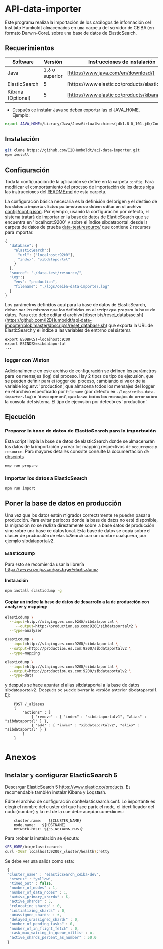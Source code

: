 # API-data-importer

Este programa realiza la importación de los catálogos de información del Instituto Humboldt almacenados en una carpeta
del servidor de CEIBA (en formato Darwin-Core), sobre una base de datos de ElasticSearch.

## Requerimientos

Software  | Versión | Instrucciones de instalación
------------- | ------------- | -------------
Java | 1.8 o superior | [https://www.java.com/en/download/]
ElasticSearch | 5 | [https://www.elastic.co/products/elasticsearch]
Kibana (Optional) | 5 | [https://www.elastic.co/products/kibana]

* Después de instalar Java se deben exportar las el JAVA_HOME. Ejemplo:

``` bash
export JAVA_HOME=/Library/Java/JavaVirtualMachines/jdk1.8.0_101.jdk/Contents/Home/jre/
```

## Instalación

``` bash
git clone https://github.com/I2DHumboldt/api-data-importer.git
npm install
```

## Configuración

Toda la configuración de la aplicación se define en la carpeta `config`. Para modificar el comportamiento del proceso de importación de los datos siga las instrucciones del [README.md](https://github.com/I2DHumboldt/api-data-importer/tree/master/config) de esta carpeta. 

La configuración básica necesaria es la definición del origen y el destino de los datos a importar. Estos parámetros se deben editar en el archivo [config/config.json](config/config.json). Por ejemplo, usando la configuración por defecto, el sistema tratará de importar en la base de datos de ElasticSearch que se encuentra en "localhost:9200" y sobre el índice sibdataportal, desde la carpeta de datos de prueba [data-test/resource/](data-test/resource/) que contiene 2 recursos para importar.

``` js
{
  "database": {
    "elasticSearch":{
      "url": ["localhost:9200"],
      "index": "sibdataportal"
    }
  },
  "source": "./data-test/resource/",
  "log":{
    "env": "production",
    "filename": "./logs/ceiba-data-importer.log"
  }
}
```

Los parámetros definidos aquí para la base de datos de ElasticSearch, deben ser los mismos que los definidos en el script que prepara la base de datos. Para esto debe editar el archivo [dbscripts/reset_database.sh] (https://github.com/I2DHumboldt/api-data-importer/blob/master/dbscripts/reset_database.sh) que exporta la URL de ElasticSearch y el índice a las variables de entorno del sistema.

```
export ESDBHOST=localhost:9200
export ESINDEX=sibdataportal
...
```

### logger con Wiston

Adicionalmente en este archivo de configuración se definen los parámetros para los mensajes (log) del proceso. 
Hay 2 tipos de tipo de ejecusión, que se pueden definir para el logger del proceso, cambiando el valor de la variable 
log.env: 'production', que almacena todos los mensajes del logger en el archivo especficado por `filename` (por defecto 
en `./logs/ceiba-data-importer.log`) o 'development', que lanza todos los mensajes de error sobre la consola del sistema. 
El tipo de ejecusión por defecto es 'production'. 

## Ejecución

### Preparar la base de datos de ElasticSearch para la importación

Esta script limpia la base de datos de elasticSearch donde se almacenarán los datos de la importación y crear los mapping respectivos de `occurrence` y `resource`. Para mayores detalles consulte consulte la documentación de [dbscripts](dbscripts)

``` bash
nmp run prepare
```

### Importar los datos a ElasticSearch

``` bash
npm run import
```

## Poner la base de datos en producción

Una vez que los datos están migrados correctamente se pueden pasar a producción. Para evitar periodos donde la base de 
datos no esté disponible, la migración no se realiza directamente sobre la base datos de producción sino sobre una base 
de datos local. Esta base de datos se copia sobre el cluster de producción de elasticSearch con un nombre cualquiera, 
por ejemplo sibdataportalv2.

### Elasticdump

Para esto se recomienda usar la librería https://www.npmjs.com/package/elasticdump:

#### Instalación

``` bash
npm install elasticdump -g
```

#### Copiar un índice  la base de datos de desarrollo a la de producción con analyzer y mapping:

``` bash
elasticdump \
  --input=http://staging.es.com:9200/sibdataportal \
 	 --output=http://production.es.com:9200/sibdataportalv2 \
  --type=analyzer

elasticdump \
  --input=http://staging.es.com:9200/sibdataportal \
  --output=http://production.es.com:9200/sibdataportalv2 \
  --type=mapping
  
elasticdump \
  --input=http://staging.es.com:9200/sibdataportal \
  --output=http://production.es.com:9200/sibdataportalv2 \
  --type=data
```

y después se hace apuntar el alias sibdataportal a la base de datos sibdataportalv2. Después se puede borrar la versión anterior sibdataportal1. Ej:

```
	POST /_aliases
	{
	    "actions" : [
	        { "remove" : { "index" : "sibdataportalv1", "alias" : "sibdataportal" } },
	        { "add" : { "index" : "sibdataportalv2", "alias" : "sibdataportal" } }
	    ]
	}
```

# Anexos

## Instalar y configurar ElasticSearch 5

Descargar ElasticSearch 5 https://www.elastic.co/products. Es recomendable también instalar Kibana y Logstash.

Edite el archivo de configuración conf/elasticsearch.conf. Lo importante es elegir el nombre del cluster del que hace parte el nodo, el identificador del nodo (nombre) y la red de la que debe aceptar conexiones:

```
	cluster.name:   ${CLUSTER_NAME}
	node.name:   ${HOSTNAME}
	network.host: ${ES_NETWORK_HOST}
```

Para probar la instalación se ejecuta:

``` bash
$ES_HOME/bin/elasticsearch
curl -XGET localhost:9200/_cluster/health?pretty
```
 
Se debe ver una salida como esta:

``` js
 {
 "cluster_name" : "elasticsearch_ceiba-dev",
  "status" : "yellow",
  "timed_out" : false,
  "number_of_nodes" : 1,
  "number_of_data_nodes" : 1,
  "active_primary_shards" : 5,
  "active_shards" : 5,
  "relocating_shards" : 0,
  "initializing_shards" : 0,
  "unassigned_shards" : 5,
  "delayed_unassigned_shards" : 0,
  "number_of_pending_tasks" : 0,
  "number_of_in_flight_fetch" : 0,
  "task_max_waiting_in_queue_millis" : 0,
  "active_shards_percent_as_number" : 50.0
 }
 ```

